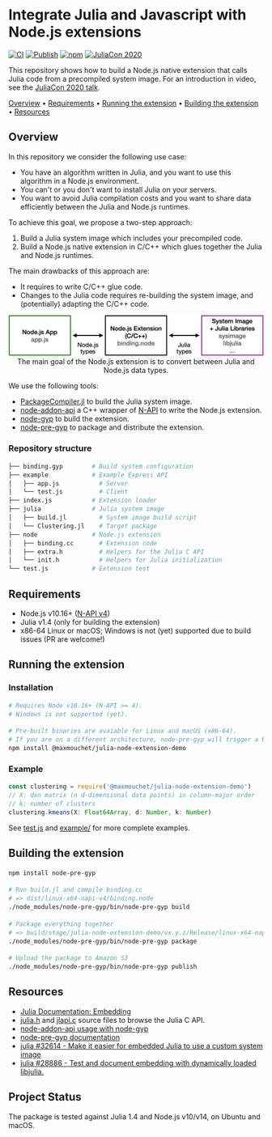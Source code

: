 # Integrate Julia and Javascript with Node.js extensions

[![CI](https://github.com/maxmouchet/julia-node-extension-demo/workflows/CI/badge.svg)](https://github.com/maxmouchet/julia-node-extension-demo/actions?query=workflow%3ACI)
[![Publish](https://github.com/maxmouchet/julia-node-extension-demo/workflows/Publish/badge.svg)](https://github.com/maxmouchet/julia-node-extension-demo/actions?query=workflow%3APublish)
[![npm](https://img.shields.io/npm/v/@maxmouchet/julia-node-extension-demo)](https://www.npmjs.com/package/@maxmouchet/julia-node-extension-demo)
[![JuliaCon 2020](https://img.shields.io/badge/Talk-JuliaCon%202020-761c7c)](https://pretalx.com/juliacon2020/talk/Q88P8U/)

This repository shows how to build a Node.js native extension that calls Julia code from a precompiled system image.
For an introduction in video, see the [JuliaCon 2020 talk](https://pretalx.com/juliacon2020/talk/Q88P8U/).

[Overview](#overview)
• [Requirements](#requirements)
• [Running the extension](#running-the-extension)
• [Building the extension](#building-the-extension)
• [Resources](#resources)

## Overview

In this repository we consider the following use case:
- You have an algorithm written in Julia, and you want to use this algorithm in a Node.js environment.  
- You can't or you don't want to install Julia on your servers.  
- You want to avoid Julia compilation costs and you want to share data efficiently between the Julia and Node.js runtimes.

To achieve this goal, we propose a two-step approach:
1. Build a Julia system image which includes your precompiled code.
2. Build a Node.js native extension in C/C++ which glues together the Julia and Node.js runtimes.

The main drawbacks of this approach are:
- It requires to write C/C++ glue code.
- Changes to the Julia code requires re-building the system image, and (potentially) adapting the C/C++ code.

<p align="center">
  <img src="/assets/binding.png" alt="N-API diagram" width="800px"/><br/>
  The main goal of the Node.js extension is to convert between Julia and Node.js data types.
</p>

<!-- This approach is similar to [pyjulia](https://github.com/JuliaPy/pyjulia) for Python or [JuliaCall](https://cran.r-project.org/web/packages/JuliaCall/index.html) for R, with the addition of the system image. -->

We use the following tools:
- [PackageCompiler.jl](https://github.com/JuliaLang/PackageCompiler.jl) to build the Julia system image.
- [node-addon-api](https://github.com/nodejs/node-addon-api) a C++ wrapper of [N-API](https://nodejs.org/dist/latest/docs/api/n-api.html) to write the Node.js extension.
- [node-gyp](https://github.com/nodejs/node-gyp) to build the extension.
- [node-pre-gyp](https://github.com/mapbox/node-pre-gyp) to package and distribute the extension.

### Repository structure

```bash
├── binding.gyp        # Build system configuration
├── example            # Example Express API
│   ├── app.js           # Server
│   └── test.js          # Client
├── index.js           # Extension loader
├── julia              # Julia system image
│   ├── build.jl         # System image build script
│   └── Clustering.jl    # Target package
├── node               # Node.js extension
│   ├── binding.cc       # Extension code
│   ├── extra.h          # Helpers for the Julia C API
│   └── init.h           # Helpers for Julia initialization
└── test.js            # Extension test
```

## Requirements

- Node.js v10.16+ ([N-API v4](https://nodejs.org/api/n-api.html#n_api_n_api_version_matrix))
- Julia v1.4 (only for building the extension)
- x86-64 Linux or macOS; Windows is not (yet) supported due to build issues (PR are welcome!)

## Running the extension

### Installation

```bash
# Requires Node v10.16+ (N-API >= 4).
# Windows is not supported (yet).

# Pre-built binaries are avaiable for Linux and macOS (x86-64).
# If you are on a different architecture, node-pre-gyp will trigger a build.
npm install @maxmouchet/julia-node-extension-demo
```

### Example

```js
const clustering = require('@maxmouchet/julia-node-extension-demo')
// X: dxn matrix (n d-dimensional data points) in column-major order
// k: number of clusters
clustering.kmeans(X: Float64Array, d: Number, k: Number)
```

See [test.js](test.js) and [example/](example/) for more complete examples.

## Building the extension

```bash
npm install node-pre-gyp

# Run build.jl and compile binding.cc
# => dist/linux-x64-napi-v4/binding.node
./node_modules/node-pre-gyp/bin/node-pre-gyp build

# Package everything together
# => build/stage/julia-node-extension-demo/vx.y.z/Release/linux-x64-napi-v4.tar.gz
./node_modules/node-pre-gyp/bin/node-pre-gyp package

# Upload the package to Amazon S3
./node_modules/node-pre-gyp/bin/node-pre-gyp publish
```

## Resources

- [Julia Documentation: Embedding](https://docs.julialang.org/en/v1/manual/embedding/)
- [julia.h](https://github.com/JuliaLang/julia/blob/master/src/julia.h) and [jlapi.c](https://github.com/JuliaLang/julia/blob/master/src/jlapi.c) source files to browse the Julia C API.
- [node-addon-api usage with node-gyp](https://github.com/nodejs/node-addon-api/blob/master/doc/node-gyp.md)
- [node-pre-gyp documentation](https://github.com/mapbox/node-pre-gyp)
- [julia #32614 - Make it easier for embedded Julia to use a custom system image](https://github.com/JuliaLang/julia/issues/32614)
- [julia #28886 - Test and document embedding with dynamically loaded libjulia.](https://github.com/JuliaLang/julia/pull/28886)

## Project Status

The package is tested against Julia 1.4 and Node.js v10/v14, on Ubuntu and macOS.
